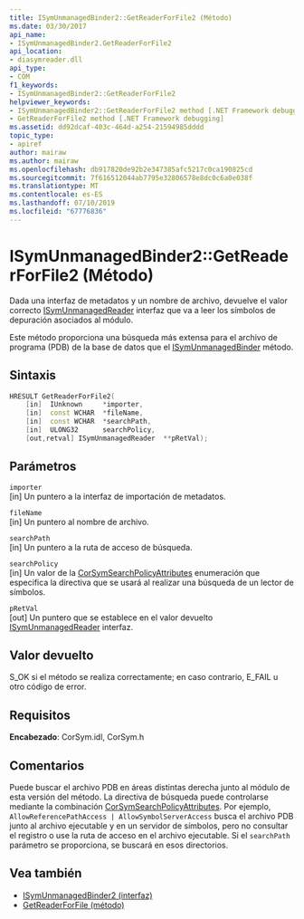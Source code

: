 ```yaml
---
title: ISymUnmanagedBinder2::GetReaderForFile2 (Método)
ms.date: 03/30/2017
api_name:
- ISymUnmanagedBinder2.GetReaderForFile2
api_location:
- diasymreader.dll
api_type:
- COM
f1_keywords:
- ISymUnmanagedBinder2::GetReaderForFile2
helpviewer_keywords:
- ISymUnmanagedBinder2::GetReaderForFile2 method [.NET Framework debugging]
- GetReaderForFile2 method [.NET Framework debugging]
ms.assetid: dd92dcaf-403c-464d-a254-21594985dddd
topic_type:
- apiref
author: mairaw
ms.author: mairaw
ms.openlocfilehash: db917820de92b2e347385afc5217c0ca190825cd
ms.sourcegitcommit: 7f616512044ab7795e32806578e8dc0c6a0e038f
ms.translationtype: MT
ms.contentlocale: es-ES
ms.lasthandoff: 07/10/2019
ms.locfileid: "67776836"
---
```

# <a name="isymunmanagedbinder2getreaderforfile2-method"></a>ISymUnmanagedBinder2::GetReaderForFile2 (Método)
Dada una interfaz de metadatos y un nombre de archivo, devuelve el valor correcto [ISymUnmanagedReader](isymunmanagedreader-interface.md) interfaz que va a leer los símbolos de depuración asociados al módulo.  
  
 Este método proporciona una búsqueda más extensa para el archivo de programa (PDB) de la base de datos que el [ISymUnmanagedBinder](../../../../docs/framework/unmanaged-api/diagnostics/isymunmanagedbinder-getreaderforfile-method.md) método.  
  
## <a name="syntax"></a>Sintaxis  
  
```cpp  
HRESULT GetReaderForFile2(  
    [in]  IUnknown     *importer,  
    [in]  const WCHAR  *fileName,  
    [in]  const WCHAR  *searchPath,  
    [in]  ULONG32      searchPolicy,  
    [out,retval] ISymUnmanagedReader  **pRetVal);  
```  
  
## <a name="parameters"></a>Parámetros  
 `importer`  
 [in] Un puntero a la interfaz de importación de metadatos.  
  
 `fileName`  
 [in] Un puntero al nombre de archivo.  
  
 `searchPath`  
 [in] Un puntero a la ruta de acceso de búsqueda.  
  
 `searchPolicy`  
 [in] Un valor de la [CorSymSearchPolicyAttributes](../../../../docs/framework/unmanaged-api/diagnostics/corsymsearchpolicyattributes-enumeration.md) enumeración que especifica la directiva que se usará al realizar una búsqueda de un lector de símbolos.  
  
 `pRetVal`  
 [out] Un puntero que se establece en el valor devuelto [ISymUnmanagedReader](isymunmanagedreader-interface.md) interfaz.  
  
## <a name="return-value"></a>Valor devuelto  
 S_OK si el método se realiza correctamente; en caso contrario, E_FAIL u otro código de error.  
  
## <a name="requirements"></a>Requisitos  
 **Encabezado**: CorSym.idl, CorSym.h  
  
## <a name="remarks"></a>Comentarios  
 Puede buscar el archivo PDB en áreas distintas derecha junto al módulo de esta versión del método. La directiva de búsqueda puede controlarse mediante la combinación [CorSymSearchPolicyAttributes](../../../../docs/framework/unmanaged-api/diagnostics/corsymsearchpolicyattributes-enumeration.md). Por ejemplo, `AllowReferencePathAccess | AllowSymbolServerAccess` busca el archivo PDB junto al archivo ejecutable y en un servidor de símbolos, pero no consultar el registro o use la ruta de acceso en el archivo ejecutable. Si el `searchPath` parámetro se proporciona, se buscará en esos directorios.  
  
## <a name="see-also"></a>Vea también

- [ISymUnmanagedBinder2 (interfaz)](../../../../docs/framework/unmanaged-api/diagnostics/isymunmanagedbinder2-interface.md)
- [GetReaderForFile (método)](../../../../docs/framework/unmanaged-api/diagnostics/isymunmanagedbinder-getreaderforfile-method.md)
